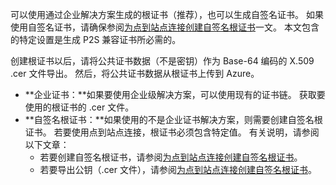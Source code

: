 可以使用通过企业解决方案生成的根证书（推荐），也可以生成自签名证书。 如果使用自签名证书，请确保参阅[为点到站点连接创建自签名根证书](/documentation/articles/vpn-gateway-certificates-point-to-site/#rootcert)一文。 本文包含的特定设置是生成 P2S 兼容证书所必需的。

创建根证书以后，请将公共证书数据（不是密钥）作为 Base-64 编码的 X.509 .cer 文件导出。 然后，将公共证书数据从根证书上传到 Azure。

* **企业证书：**如果要使用企业级解决方案，可以使用现有的证书链。 获取要使用的根证书的 .cer 文件。
* **自签名根证书：**如果使用的不是企业证书解决方案，则需要创建自签名根证书。 若要使用点到站点连接，根证书必须包含特定值。 有关说明，请参阅以下文章：
  * 若要创建自签名根证书，请参阅[为点到站点连接创建自签名根证书](/documentation/articles/vpn-gateway-certificates-point-to-site/#rootcert)。
  * 若要导出公钥（.cer 文件），请参阅[为点到站点连接创建自签名根证书](/documentation/articles/vpn-gateway-certificates-point-to-site/#cer)。